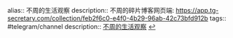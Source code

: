 alias:: 不周的生活观察
description:: 不周的碎片博客网页端: https://app.tg-secretary.com/collection/feb2f6c0-e4f0-4b29-96ab-42c73bfd912b
tags:: #telegram/channel
description:: [不周的生活观察](https://t.me/buzhouxiansheng) [↩](tg://resolve?domain=buzhouxiansheng)
